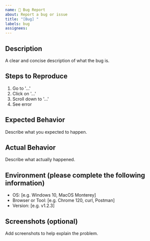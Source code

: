 ```yaml
---
name: 🐞 Bug Report
about: Report a bug or issue
title: "[Bug] "
labels: bug
assignees: 
---
```


## Description

A clear and concise description of what the bug is.

## Steps to Reproduce

1. Go to '...'
2. Click on '...'
3. Scroll down to '...'
4. See error

## Expected Behavior

Describe what you expected to happen.

## Actual Behavior

Describe what actually happened.

## Environment (please complete the following information)

- OS: [e.g. Windows 10, MacOS Monterey]
- Browser or Tool: [e.g. Chrome 120, curl, Postman]
- Version: [e.g. v1.2.3]

## Screenshots (optional)

Add screenshots to help explain the problem.
